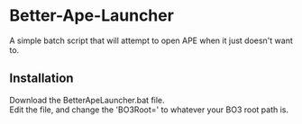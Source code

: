 # Better-Ape-Launcher
A simple batch script that will attempt to open APE when it just doesn't want to.

## Installation
Download the BetterApeLauncher.bat file. <br />
Edit the file, and change the 'BO3Root=' to whatever your BO3 root path is. <br />
